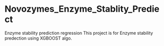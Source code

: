 # Novozymes_Enzyme_Stablity_Prediect
Enzyme stability prediction regression
This project is for Enzyme stability predection using XGBOOST algo.
